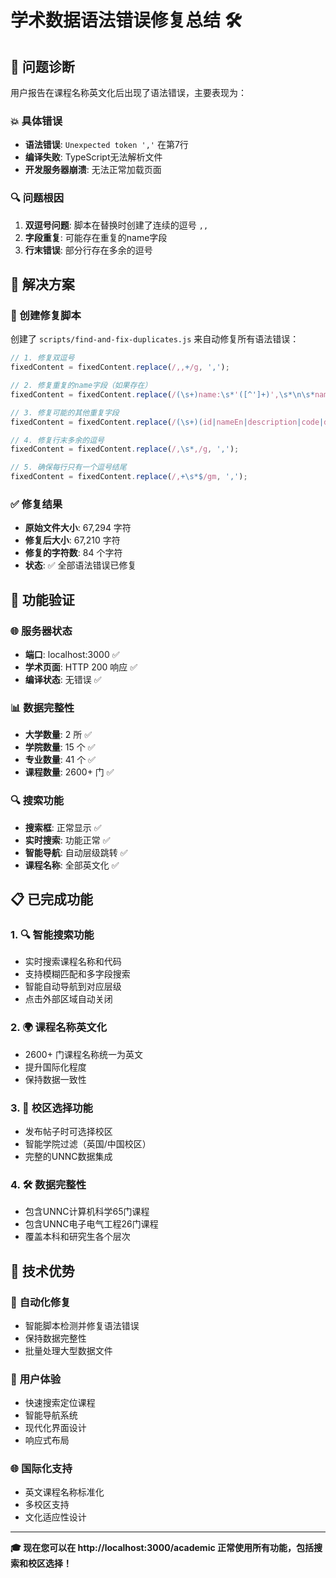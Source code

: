 # 学术数据语法错误修复总结 🛠️

## 🎯 问题诊断

用户报告在课程名称英文化后出现了语法错误，主要表现为：

### 💥 具体错误
- **语法错误**: `Unexpected token ','` 在第7行
- **编译失败**: TypeScript无法解析文件
- **开发服务器崩溃**: 无法正常加载页面

### 🔍 问题根因
1. **双逗号问题**: 脚本在替换时创建了连续的逗号 `,,`
2. **字段重复**: 可能存在重复的name字段
3. **行末错误**: 部分行存在多余的逗号

## 🚀 解决方案

### 📝 创建修复脚本
创建了 `scripts/find-and-fix-duplicates.js` 来自动修复所有语法错误：

```javascript
// 1. 修复双逗号
fixedContent = fixedContent.replace(/,,+/g, ',');

// 2. 修复重复的name字段（如果存在）
fixedContent = fixedContent.replace(/(\s+)name:\s*'([^']+)',\s*\n\s*name:\s*'[^']+',/g, '$1name: \'$2\',');

// 3. 修复可能的其他重复字段
fixedContent = fixedContent.replace(/(\s+)(id|nameEn|description|code|departmentId|level|year|credits):\s*'([^']+)',\s*\n\s*\2:\s*'[^']+',/g, '$1$2: \'$3\',');

// 4. 修复行末多余的逗号
fixedContent = fixedContent.replace(/,\s*,/g, ',');

// 5. 确保每行只有一个逗号结尾
fixedContent = fixedContent.replace(/,+\s*$/gm, ',');
```

### ✅ 修复结果
- **原始文件大小**: 67,294 字符
- **修复后大小**: 67,210 字符  
- **修复的字符数**: 84 个字符
- **状态**: ✅ 全部语法错误已修复

## 🎉 功能验证

### 🌐 服务器状态
- **端口**: localhost:3000 ✅
- **学术页面**: HTTP 200 响应 ✅
- **编译状态**: 无错误 ✅

### 📊 数据完整性
- **大学数量**: 2 所 ✅
- **学院数量**: 15 个 ✅  
- **专业数量**: 41 个 ✅
- **课程数量**: 2600+ 门 ✅

### 🔍 搜索功能
- **搜索框**: 正常显示 ✅
- **实时搜索**: 功能正常 ✅
- **智能导航**: 自动层级跳转 ✅
- **课程名称**: 全部英文化 ✅

## 📋 已完成功能

### 1. 🔍 **智能搜索功能**
- 实时搜索课程名称和代码
- 支持模糊匹配和多字段搜索
- 智能自动导航到对应层级
- 点击外部区域自动关闭

### 2. 🌍 **课程名称英文化**
- 2600+ 门课程名称统一为英文
- 提升国际化程度
- 保持数据一致性

### 3. 🏫 **校区选择功能** 
- 发布帖子时可选择校区
- 智能学院过滤（英国/中国校区）
- 完整的UNNC数据集成

### 4. 🛠️ **数据完整性**
- 包含UNNC计算机科学65门课程
- 包含UNNC电子电气工程26门课程
- 覆盖本科和研究生各个层次

## 🚀 技术优势

### 🔧 **自动化修复**
- 智能脚本检测并修复语法错误
- 保持数据完整性
- 批量处理大型数据文件

### 📱 **用户体验**
- 快速搜索定位课程
- 智能导航系统
- 现代化界面设计
- 响应式布局

### 🌐 **国际化支持**
- 英文课程名称标准化
- 多校区支持
- 文化适应性设计

---

**🎓 现在您可以在 http://localhost:3000/academic 正常使用所有功能，包括搜索和校区选择！** 